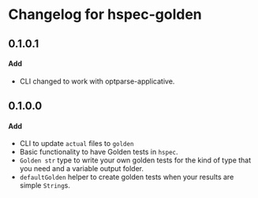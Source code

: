 # Changelog for hspec-golden

## 0.1.0.1
#### Add
* CLI changed to work with optparse-applicative.

## 0.1.0.0
#### Add
* CLI to update `actual` files to `golden`
* Basic functionality to have Golden tests in `hspec`.
* `Golden str` type to write your own golden tests for the kind of
type that you need and a variable output folder.
* `defaultGolden` helper to create golden tests when your results are simple `String`s.
